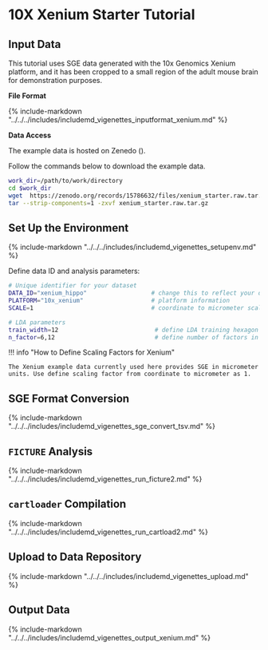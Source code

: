 # 10X Xenium Starter Tutorial

## Input Data

This tutorial uses SGE data generated with the 10x Genomics Xenium platform, and it has been cropped to a small region of the adult mouse brain for demonstration purposes.

**File Format**

{%
  include-markdown "../../../includes/includemd_vigenettes_inputformat_xenium.md"
%}

**Data Access**

The example data is hosted on Zenedo ().

Follow the commands below to download the example data.

```bash
work_dir=/path/to/work/directory
cd $work_dir
wget  https://zenodo.org/records/15786632/files/xenium_starter.raw.tar.gz 
tar --strip-components=1 -zxvf xenium_starter.raw.tar.gz  
```


## Set Up the Environment

{%
  include-markdown "../../../includes/includemd_vigenettes_setupenv.md"
%}

Define data ID and analysis parameters:

```bash
# Unique identifier for your dataset
DATA_ID="xenium_hippo"                  # change this to reflect your dataset name
PLATFORM="10x_xenium"                   # platform information
SCALE=1                                 # coordinate to micrometer scaling factor

# LDA parameters
train_width=12                           # define LDA training hexagon width (comma-separated if multiple widths are applied)
n_factor=6,12                            # define number of factors in LDA training (comma-separated if multiple n-factor are applied)
```

!!! info "How to Define Scaling Factors for Xenium"

    The Xenium example data currently used here provides SGE in micrometer units. Use define scaling factor from coordinate to micrometer as 1.

## SGE Format Conversion

{%
  include-markdown "../../../includes/includemd_vigenettes_sge_convert_tsv.md"
%}

## `FICTURE` Analysis

{%
  include-markdown "../../../includes/includemd_vigenettes_run_ficture2.md"
%}

## `cartloader` Compilation

{%
  include-markdown "../../../includes/includemd_vigenettes_run_cartload2.md"
%}

## Upload to Data Repository

{%
  include-markdown "../../../includes/includemd_vigenettes_upload.md"
%}

## Output Data

{%
  include-markdown "../../../includes/includemd_vigenettes_output_xenium.md"
%}
